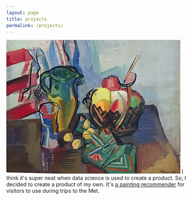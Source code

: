 ```yaml
---
layout: page
title: projects
permalink: /projects/ 
---
```


![painting](https://github.com/cchen181/cchen181.github.io/blob/master/images/painting.jpg)
I think it's super neat when data science is used to create a product. So, I decided to create a product of my own. It's [a painting recommender](https://github.com/cchen181/painting_recommender_for_Met) for visitors to use during trips to the Met.
